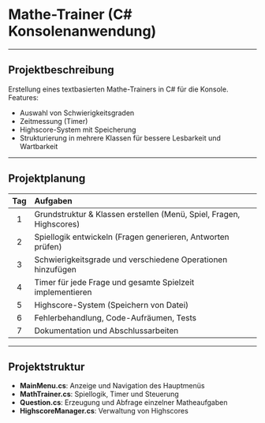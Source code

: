 #  Mathe-Trainer (C# Konsolenanwendung)

---

## Projektbeschreibung

Erstellung eines textbasierten Mathe-Trainers in C# für die Konsole.  
Features:

- Auswahl von Schwierigkeitsgraden
- Zeitmessung (Timer)
- Highscore-System mit Speicherung
- Strukturierung in mehrere Klassen für bessere Lesbarkeit und Wartbarkeit

---

##  Projektplanung

| Tag  | Aufgaben |
|:----:|:---------|
| 1 | Grundstruktur & Klassen erstellen (Menü, Spiel, Fragen, Highscores) |
| 2 | Spiellogik entwickeln (Fragen generieren, Antworten prüfen) |
| 3 | Schwierigkeitsgrade und verschiedene Operationen hinzufügen |
| 4 | Timer für jede Frage und gesamte Spielzeit implementieren |
| 5 | Highscore-System (Speichern von Datei) |
| 6 | Fehlerbehandlung, Code-Aufräumen, Tests |
| 7 | Dokumentation und Abschlussarbeiten |

---

##  Projektstruktur

- **MainMenu.cs**: Anzeige und Navigation des Hauptmenüs
- **MathTrainer.cs**: Spiellogik, Timer und Steuerung
- **Question.cs**: Erzeugung und Abfrage einzelner Matheaufgaben
- **HighscoreManager.cs**: Verwaltung von Highscores


